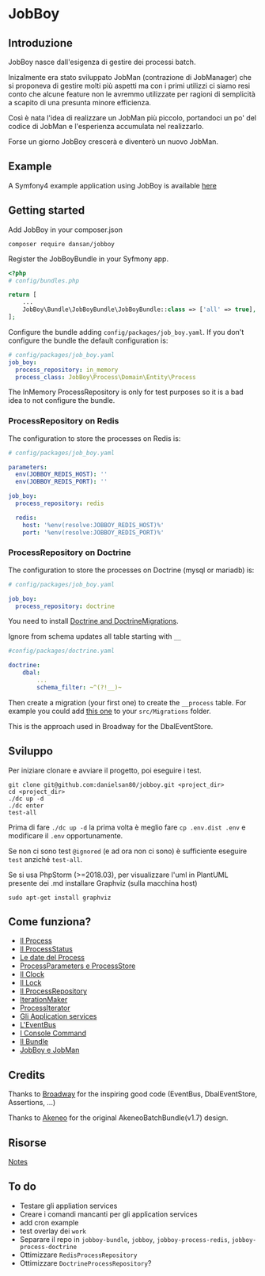# JobBoy


## Introduzione

JobBoy nasce dall'esigenza di gestire dei processi batch.

Inizalmente era stato sviluppato JobMan (contrazione di JobManager) che si proponeva di gestire molti più
aspetti ma con i primi utilizzi ci siamo resi conto che alcune feature non le avremmo
utilizzate per ragioni di semplicità a scapito di una presunta minore efficienza.

Così è nata l'idea di realizzare un JobMan più piccolo, portandoci un po' del codice
di JobMan e l'esperienza accumulata nel realizzarlo.

Forse un giorno JobBoy crescerà e diventerò un nuovo JobMan.

## Example ##
A Symfony4 example application using JobBoy is available [here](https://github.com/danielsan80/jobboy-example) 


## Getting started

Add JobBoy in your composer.json

```
composer require dansan/jobboy
```

Register the JobBoyBundle in your Syfmony app.

```php
<?php
# config/bundles.php

return [
    ...
    JobBoy\Bundle\JobBoyBundle\JobBoyBundle::class => ['all' => true],
];
```

Configure the bundle adding `config/packages/job_boy.yaml`. If you don't configure the bundle
 the default configuration is:

```yaml
# config/packages/job_boy.yaml
job_boy:
  process_repository: in_memory
  process_class: JobBoy\Process\Domain\Entity\Process
```

The InMemory ProcessRepository is only for test purposes so it is a bad idea to not configure the
bundle.

### ProcessRepository on Redis

The configuration to store the processes on Redis is:

```yaml
# config/packages/job_boy.yaml

parameters:
  env(JOBBOY_REDIS_HOST): ''
  env(JOBBOY_REDIS_PORT): ''

job_boy:
  process_repository: redis

  redis:
    host: '%env(resolve:JOBBOY_REDIS_HOST)%'
    port: '%env(resolve:JOBBOY_REDIS_PORT)%'
```

### ProcessRepository on Doctrine

The configuration to store the processes on Doctrine (mysql or mariadb) is:
```yaml
# config/packages/job_boy.yaml

job_boy:
  process_repository: doctrine
```

You need to install [Doctrine and DoctrineMigrations](https://symfony.com/doc/current/doctrine.html).


Ignore from schema updates all table starting with `__`

```yaml
#config/packages/doctrine.yaml

doctrine:
    dbal:
        ...
        schema_filter: ~^(?!__)~

```

Then create a migration (your first one) to create the `__process` table.
For example you could add [this one](./doc/php/Version00000000000000.php) to your `src/Migrations` folder.

This is the approach used in Broadway for the DbalEventStore.

## Sviluppo

Per iniziare clonare e avviare il progetto, poi eseguire i test.

```
git clone git@github.com:danielsan80/jobboy.git <project_dir>
cd <project_dir>
./dc up -d
./dc enter
test-all
```

Prima di fare `./dc up -d` la prima volta è meglio fare `cp .env.dist .env` e modificare il `.env`
opportunamente.

Se non ci sono test `@ignored` (e ad ora non ci sono) è sufficiente eseguire `test`
anziché `test-all`.

Se si usa PhpStorm (>=2018.03), per visualizzare l'uml in PlantUML presente dei .md installare Graphviz
(sulla macchina host)


```
sudo apt-get install graphviz
```


## Come funziona?

- [Il Process](./doc/process.md)
- [Il ProcessStatus](./doc/process_status.md)
- [Le date del Process](./doc/process_dates.md)
- [ProcessParameters e ProcessStore](./doc/process_parameters_and_store.md)
- [Il Clock](./doc/clock.md)
- [Il Lock](./doc/lock.md)
- [Il ProcessRepository](./doc/process_repository.md)
- [IterationMaker](./doc/iteration_maker.md)
- [ProcessIterator](./doc/process_iterator.md)
- [Gli Application services](./doc/application_services.md)
- [L'EventBus](./doc/event_bus.md)
- [I Console Command](./doc/console_commands.md)
- [Il Bundle](./doc/bundle.md)
- [JobBoy e JobMan](./doc/jobman.md)


## Credits

Thanks to [Broadway](https://github.com/broadway/broadway) for the inspiring good code
(EventBus, DbalEventStore, Assertions, ...)

Thanks to [Akeneo](https://github.com/akeneo/pim-community-dev) for the original AkeneoBatchBundle(v1.7) design. 

## Risorse

[Notes](doc/notes.md)

## To do
- Testare gli appliation services
- Creare i comandi mancanti per gli application services
- add cron example
- test overlay dei `work`
- Separare il repo in `jobboy-bundle`, `jobboy`, `jobboy-process-redis`, `jobboy-process-doctrine`
- Ottimizzare `RedisProcessRepository`
- Ottimizzare `DoctrineProcessRepository`?


